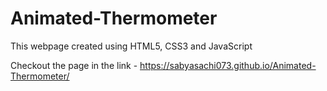 # Animated-Thermometer

This webpage created using HTML5, CSS3 and JavaScript

Checkout the page in the link - https://sabyasachi073.github.io/Animated-Thermometer/
